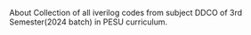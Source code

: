 About Collection of all iverilog codes from subject DDCO of 3rd Semester(2024 batch) in PESU curriculum.
